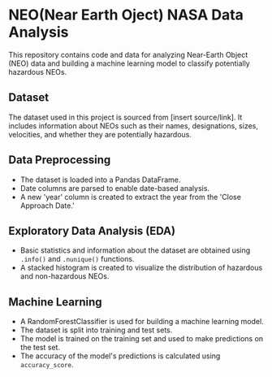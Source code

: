 # NEO(Near Earth Oject)  NASA Data Analysis 

This repository contains code and data for analyzing Near-Earth Object (NEO) data and building a machine learning model to classify potentially hazardous NEOs.

## Dataset

The dataset used in this project is sourced from [insert source/link]. It includes information about NEOs such as their names, designations, sizes, velocities, and whether they are potentially hazardous.

## Data Preprocessing

- The dataset is loaded into a Pandas DataFrame.
- Date columns are parsed to enable date-based analysis.
- A new 'year' column is created to extract the year from the 'Close Approach Date.'

## Exploratory Data Analysis (EDA)

- Basic statistics and information about the dataset are obtained using `.info()` and `.nunique()` functions.
- A stacked histogram is created to visualize the distribution of hazardous and non-hazardous NEOs.

## Machine Learning

- A RandomForestClassifier is used for building a machine learning model.
- The dataset is split into training and test sets.
- The model is trained on the training set and used to make predictions on the test set.
- The accuracy of the model's predictions is calculated using `accuracy_score`.

